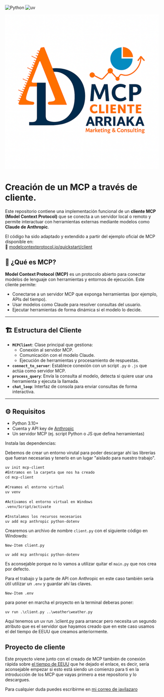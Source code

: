![Python](https://img.shields.io/badge/python-3.12-blue)
![uv](https://img.shields.io/badge/uses-uv-FF6C37?logo=python)

![MCP Cliente](image/mcp-client.png)

# Creación de un MCP a través de cliente.
Este repositorio contiene una implementación funcional de un **cliente MCP (Model Context Protocol)** que se conecta a un servidor local o remoto y permite interactuar con herramientas externas mediante modelos como **Claude de Anthropic**.

El código ha sido adaptado y extendido a partir del ejemplo oficial de MCP disponible en:  
🔗 [modelcontextprotocol.io/quickstart/client](https://modelcontextprotocol.io/quickstart/client)

## 🚀 ¿Qué es MCP?

**Model Context Protocol (MCP)** es un protocolo abierto para conectar modelos de lenguaje con herramientas y entornos de ejecución. Este cliente permite:

- Conectarse a un servidor MCP que exponga herramientas (por ejemplo, APIs del tiempo).
- Usar modelos como Claude para resolver consultas del usuario.
- Ejecutar herramientas de forma dinámica si el modelo lo decide.

---

## 🏗️ Estructura del Cliente

- **`MCPClient`**: Clase principal que gestiona:
  - Conexión al servidor MCP.
  - Comunicación con el modelo Claude.
  - Ejecución de herramientas y procesamiento de respuestas.
- **`connect_to_server`**: Establece conexión con un script `.py` o `.js` que actúa como servidor MCP.
- **`process_query`**: Envía la consulta al modelo, detecta si quiere usar una herramienta y ejecuta la llamada.
- **`chat_loop`**: Interfaz de consola para enviar consultas de forma interactiva.

---

## ⚙️ Requisitos

- Python 3.10+
- Cuenta y API key de [Anthropic](https://www.anthropic.com/)
- Un servidor MCP (ej. script Python o JS que defina herramientas)

Instala las dependencias:

Debemos de crear un entorno virutal para poder descargar ahí las librerías que fueran necesarias y tenerlo en un lugar "aislado para nuestro trabajo".
```shell
uv init mcp-client
#Entramos en la carpeta que nos ha creado
cd mcp-client

#Creamos el entorno virtual
uv venv

#Activamos el entorno virtual en Windows
.venv/Script/activate

#Instalamos los recursos necesarios
uv add mcp anthropic python-dotenv
```

Crearemos un archivo de nombre ```client.py``` con el siguiente código en Windowds:
```shell
New-Item client.py
```

```shell
uv add mcp anthropic python-dotenv
```

Es aconsejable porque no lo vamos a utilizar quitar el ```main.py``` que nos crea por defecto.

Para el trabajo y la parte de API con Anthropic en este caso también sería útil utilizar un ```.env``` y guardar ahí las claves.

```shell
New-Item .env
```

para poner en marcha el proyecto en la terminal deberas poner:

```shell
uv run .\client.py ..\weather\weather.py
```
Aquí tenemos un uv run .\client.py para arrancar pero necesita un segundo atributo que es el servidor que hayamos creado que en este caso usamos el del tiempo de EEUU que creamos anteriormente.

## Proyecto de cliente

Este proyecto viene junto con el creado de MCP también de conexión rápida sobre [el tiempo de EEUU](https://github.com/pichu2707/mcp-weather) que he dejado el enlace, es decir, sería aconsejable empezar si esto está siendo un comienzo para ti en la introducción de los MCP que vayas primero a ese repositorio y lo descargues.

Para cualquier duda puedes escribirme en [mi correo de javilazaro](mailto:hola@javilazaro.es)